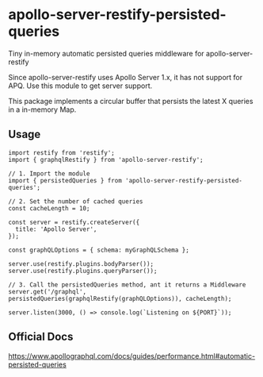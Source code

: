 # apollo-server-restify-persisted-queries
Tiny in-memory automatic persisted queries middleware for apollo-server-restify

Since apollo-server-restify uses Apollo Server 1.x, it has not support for APQ. 
Use this module to get server support.

This package implements a circular buffer that persists the latest X queries in a in-memory Map.

## Usage
```
import restify from 'restify';
import { graphqlRestify } from 'apollo-server-restify';

// 1. Import the module
import { persistedQueries } from 'apollo-server-restify-persisted-queries';

// 2. Set the number of cached queries
const cacheLength = 10;

const server = restify.createServer({
  title: 'Apollo Server',
});
 
const graphQLOptions = { schema: myGraphQLSchema };
 
server.use(restify.plugins.bodyParser());
server.use(restify.plugins.queryParser());

// 3. Call the persistedQueries method, ant it returns a Middleware
server.get('/graphql', persistedQueries(graphqlRestify(graphQLOptions)), cacheLength);
 
server.listen(3000, () => console.log(`Listening on ${PORT}`));
```

## Official Docs
https://www.apollographql.com/docs/guides/performance.html#automatic-persisted-queries
